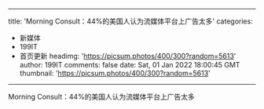
---
title: 'Morning Consult：44%的美国人认为流媒体平台上广告太多'
categories: 
 - 新媒体
 - 199IT
 - 首页更新
headimg: 'https://picsum.photos/400/300?random=5613'
author: 199IT
comments: false
date: Sat, 01 Jan 2022 18:00:45 GMT
thumbnail: 'https://picsum.photos/400/300?random=5613'
---

<div>   
Morning Consult：44%的美国人认为流媒体平台上广告太多  
</div>
            